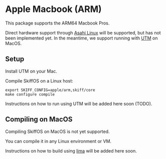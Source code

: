 # Apple Macbook (ARM)

This package supports the ARM64 Macbook Pros.

Direct hardware support through [Asahi Linux] will be supported, but has not
been implemented yet. In the meantime, we support running with [UTM] on MacOS.

[Asahi Linux]: https://asahilinux.org/
[UTM]: https://github.com/utmapp/UTM

## Setup

Install UTM on your Mac.

Compile SkiffOS on a Linux host:

```
export SKIFF_CONFIG=apple/arm,skiff/core
make configure compile
```

Instructions on how to run using UTM will be added here soon (TODO).

## Compiling on MacOS

Compiling SkiffOS on MacOS is not yet supported.

You can compile it in any Linux environment or VM.

Instructions on how to build using [lima] will be added here soon.

[lima]: https://github.com/lima-vm/lima
